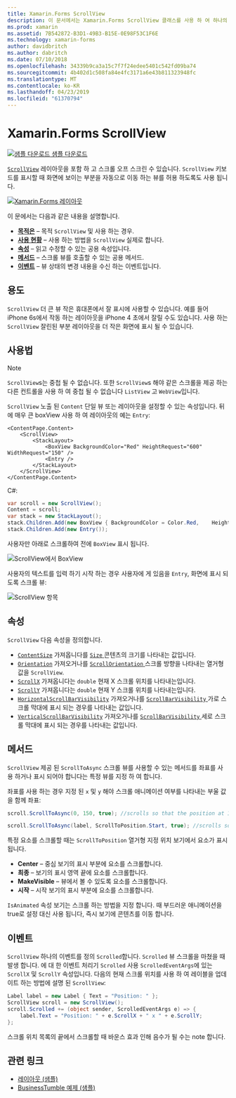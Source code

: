 ```yaml
---
title: Xamarin.Forms ScrollView
description: 이 문서에서는 Xamarin.Forms ScrollView 클래스를 사용 하 여 하나의 화면에 맞지는 및 키보드의 공간을 확보 하는 콘텐츠를 포함 하는 레이아웃을 제공 하는 방법에 설명 합니다.
ms.prod: xamarin
ms.assetid: 7B542872-B3D1-49B3-B15E-0E98F53C1F6E
ms.technology: xamarin-forms
author: davidbritch
ms.author: dabritch
ms.date: 07/10/2018
ms.openlocfilehash: 34339b9ca3a15c7f7f24edee5401c542fd09ba74
ms.sourcegitcommit: 4b402d1c508fa84e4fc3171a6e43b811323948fc
ms.translationtype: MT
ms.contentlocale: ko-KR
ms.lasthandoff: 04/23/2019
ms.locfileid: "61370794"
---
```

# <a name="xamarinforms-scrollview"></a>Xamarin.Forms ScrollView

[![샘플 다운로드](~/media/shared/download.png) 샘플 다운로드](https://developer.xamarin.com/samples/xamarin-forms/UserInterface/Layout/)

[`ScrollView`](xref:Xamarin.Forms.ScrollView) 레이아웃을 포함 하 고 스크롤 오프 스크린 수 있습니다. `ScrollView` 키보드를 표시할 때 화면에 보이는 부분을 자동으로 이동 하는 뷰를 허용 하도록도 사용 됩니다.

[![](scroll-view-images/layouts-sml.png "Xamarin.Forms 레이아웃")](scroll-view-images/layouts.png#lightbox "Xamarin.Forms 레이아웃")

이 문에서는 다음과 같은 내용을 설명합니다.

- **[목적은](#purpose)**  &ndash; 목적 `ScrollView` 및 사용 하는 경우.
- **[사용 현황](#usage)**  &ndash; 사용 하는 방법을 `ScrollView` 실제로 합니다.
- **[속성](#properties)**  &ndash; 읽고 수정할 수 있는 공용 속성입니다.
- **[메서드](#methods)**  &ndash; 스크롤 뷰를 호출할 수 있는 공용 메서드.
- **[이벤트](#events)**  &ndash; 뷰 상태의 변경 내용을 수신 하는 이벤트입니다.

## <a name="purpose"></a>용도

`ScrollView` 더 큰 뷰 작은 휴대폰에서 잘 표시에 사용할 수 있습니다. 예를 들어 iPhone 6s에서 작동 하는 레이아웃을 iPhone 4 초에서 잘릴 수도 있습니다. 사용 하는 `ScrollView` 잘린된 부분 레이아웃을 더 작은 화면에 표시 될 수 있습니다.

## <a name="usage"></a>사용법

> [!NOTE]
> `ScrollView`s는 중첩 될 수 없습니다. 또한 `ScrollView`s 해야 같은 스크롤을 제공 하는 다른 컨트롤을 사용 하 여 중첩 될 수 없습니다 `ListView` 고 `WebView`입니다.

`ScrollView` 노출 된 `Content` 단일 뷰 또는 레이아웃을 설정할 수 있는 속성입니다. 뒤에 매우 큰 boxView 사용 하 여 레이아웃의 예는 `Entry`:

```xaml
<ContentPage.Content>
    <ScrollView>
        <StackLayout>
            <BoxView BackgroundColor="Red" HeightRequest="600" WidthRequest="150" />
            <Entry />
        </StackLayout>
    </ScrollView>
</ContentPage.Content>
```

C#:

```csharp
var scroll = new ScrollView();
Content = scroll;
var stack = new StackLayout();
stack.Children.Add(new BoxView { BackgroundColor = Color.Red,    HeightRequest = 600, WidthRequest = 600 });
stack.Children.Add(new Entry());
```

사용자만 아래로 스크롤하여 전에 `BoxView` 표시 됩니다.

![](scroll-view-images/scroll-start.png "ScrollView에서 BoxView")

사용자의 텍스트를 입력 하기 시작 하는 경우 사용자에 게 있음을 `Entry`, 화면에 표시 되도록 스크롤 뷰:

![](scroll-view-images/scroll-end.png "ScrollView 항목")

## <a name="properties"></a>속성

`ScrollView` 다음 속성을 정의합니다.

- [`ContentSize`](xref:Xamarin.Forms.ScrollView.ContentSizeProperty) 가져옵니다를 [ `Size` ](xref:Xamarin.Forms.Size) 콘텐츠의 크기를 나타내는 값입니다.
- [`Orientation`](xref:Xamarin.Forms.ScrollView.OrientationProperty) 가져오거나를 [ `ScrollOrientation` ](xref:Xamarin.Forms.ScrollOrientation) 스크롤 방향을 나타내는 열거형 값을 `ScrollView`.
- [`ScrollX`](xref:Xamarin.Forms.ScrollView.ScrollXProperty) 가져옵니다는 `double` 현재 X 스크롤 위치를 나타내는입니다.
- [`ScrollY`](xref:Xamarin.Forms.ScrollView.ScrollYProperty) 가져옵니다는 `double` 현재 Y 스크롤 위치를 나타내는입니다.
- [`HorizontalScrollBarVisibility`](xref:Xamarin.Forms.ScrollView.HorizontalScrollBarVisibilityProperty) 가져오거나를 [ `ScrollBarVisibility` ](xref:Xamarin.Forms.ScrollBarVisibility) 가로 스크롤 막대에 표시 되는 경우를 나타내는 값입니다.
- [`VerticalScrollBarVisibility`](xref:Xamarin.Forms.ScrollView.VerticalScrollBarVisibilityProperty) 가져오거나를 [ `ScrollBarVisibility` ](xref:Xamarin.Forms.ScrollBarVisibility) 세로 스크롤 막대에 표시 되는 경우를 나타내는 값입니다.

## <a name="methods"></a>메서드

`ScrollView` 제공 된 `ScrollToAsync` 스크롤 뷰를 사용할 수 있는 메서드를 좌표를 사용 하거나 표시 되어야 합니다는 특정 뷰를 지정 하 여 합니다.

좌표를 사용 하는 경우 지정 된 `x` 및 `y` 해야 스크롤 애니메이션 여부를 나타내는 부울 값을 함께 좌표:

```csharp
scroll.ScrollToAsync(0, 150, true); //scrolls so that the position at 150px from the top is visible

scroll.ScrollToAsync(label, ScrollToPosition.Start, true); //scrolls so that the label is at the start of the list
```

특정 요소를 스크롤할 때는 `ScrollToPosition` 열거형 지정 위치 보기에서 요소가 표시 됩니다.

- **Center** &ndash; 중심 보기의 표시 부분에 요소를 스크롤합니다.
- **최종** &ndash; 보기의 표시 영역 끝에 요소를 스크롤합니다.
- **MakeVisible** &ndash; 뷰에서 볼 수 있도록 요소를 스크롤합니다.
- **시작** &ndash; 시작 보기의 표시 부분에 요소를 스크롤합니다.

`IsAnimated` 속성 보기는 스크롤 하는 방법을 지정 합니다. 때 부드러운 애니메이션을 true로 설정 대신 사용 됩니다, 즉시 보기에 콘텐츠를 이동 합니다.

## <a name="events"></a>이벤트

`ScrollView` 하나의 이벤트를 정의 `Scrolled`합니다. `Scrolled` 뷰 스크롤을 마쳤을 때 발생 합니다. 에 대 한 이벤트 처리기 `Scrolled` 사용 `ScrolledEventArgs`에 있는 `ScrollX` 및 `ScrollY` 속성입니다. 다음의 현재 스크롤 위치를 사용 하 여 레이블을 업데이트 하는 방법에 설명 된 `ScrollView`:

```csharp
Label label = new Label { Text = "Position: " };
ScrollView scroll = new ScrollView();
scroll.Scrolled += (object sender, ScrolledEventArgs e) => {
    label.Text = "Position: " + e.ScrollX + " x " + e.ScrollY;
};
```

스크롤 위치 목록의 끝에서 스크롤할 때 바운스 효과 인해 음수가 될 수는 note 합니다.


## <a name="related-links"></a>관련 링크

- [레이아웃 (샘플)](https://developer.xamarin.com/samples/xamarin-forms/UserInterface/Layout/)
- [BusinessTumble 예제 (샘플)](https://developer.xamarin.com/samples/xamarin-forms/UserInterface/BusinessTumble/)
